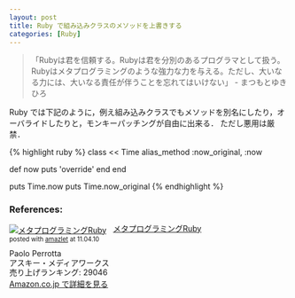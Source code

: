 ```yaml
---
layout: post
title: Ruby で組み込みクラスのメソッドを上書きする
categories: [Ruby]
---
```


> 「Rubyは君を信頼する。Rubyは君を分別のあるプログラマとして扱う。Rubyはメタプログラミングのような強力な力を与える。ただし、大いなる力には、大いなる責任が伴うことを忘れてはいけない」 - まつもとゆきひろ

Ruby では下記のように，例え組み込みクラスでもメソッドを別名にしたり，オーバライドしたりと，モンキーパッチングが自由に出来る．
ただし悪用は厳禁．

{% highlight ruby %}
class << Time
  alias_method :now_original, :now

  def now
    puts 'override'
  end
end

puts Time.now
puts Time.now_original
{% endhighlight %}

### References:

<div class="amazlet-box" style="margin-bottom:0px;"><div class="amazlet-image" style="float:left;margin:0px 12px 1px 0px;"><a href="http://www.amazon.co.jp/exec/obidos/ASIN/4048687158/tomohiro-t-22/ref=nosim/" name="amazletlink" target="_blank"><img src="http://ecx.images-amazon.com/images/I/51TODrMIEnL._SL160_.jpg" alt="メタプログラミングRuby" style="border: none;" /></a></div><div class="amazlet-info" style="line-height:120%; margin-bottom: 10px"><div class="amazlet-name" style="margin-bottom:10px;line-height:120%"><a href="http://www.amazon.co.jp/exec/obidos/ASIN/4048687158/tomohiro-t-22/ref=nosim/" name="amazletlink" target="_blank">メタプログラミングRuby</a><div class="amazlet-powered-date" style="font-size:80%;margin-top:5px;line-height:120%">posted with <a href="http://www.amazlet.com/browse/ASIN/4048687158/tomohiro-t-22/ref=nosim/" title="メタプログラミングRuby" target="_blank">amazlet</a> at 11.04.10</div></div><div class="amazlet-detail">Paolo Perrotta <br />アスキー・メディアワークス <br />売り上げランキング: 29046<br /></div><div class="amazlet-sub-info" style="float: left;"><div class="amazlet-link" style="margin-top: 5px"><a href="http://www.amazon.co.jp/exec/obidos/ASIN/4048687158/tomohiro-t-22/ref=nosim/" name="amazletlink" target="_blank">Amazon.co.jp で詳細を見る</a></div></div></div><div class="amazlet-footer" style="clear: left"></div></div>

